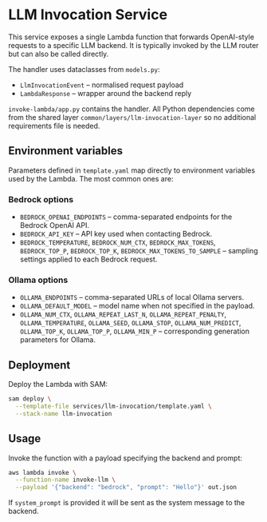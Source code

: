 # LLM Invocation Service

This service exposes a single Lambda function that forwards OpenAI-style requests to a specific LLM backend. It is typically invoked by the LLM router but can also be called directly.

The handler uses dataclasses from ``models.py``:

- ``LlmInvocationEvent`` – normalised request payload
- ``LambdaResponse`` – wrapper around the backend reply

`invoke-lambda/app.py` contains the handler. All Python dependencies come from the shared layer `common/layers/llm-invocation-layer` so no additional requirements file is needed.

## Environment variables

Parameters defined in `template.yaml` map directly to environment variables used by the Lambda. The most common ones are:

### Bedrock options
- `BEDROCK_OPENAI_ENDPOINTS` – comma-separated endpoints for the Bedrock OpenAI API.
- `BEDROCK_API_KEY` – API key used when contacting Bedrock.
- `BEDROCK_TEMPERATURE`, `BEDROCK_NUM_CTX`, `BEDROCK_MAX_TOKENS`,
  `BEDROCK_TOP_P`, `BEDROCK_TOP_K`, `BEDROCK_MAX_TOKENS_TO_SAMPLE` – sampling
  settings applied to each Bedrock request.

### Ollama options
- `OLLAMA_ENDPOINTS` – comma-separated URLs of local Ollama servers.
- `OLLAMA_DEFAULT_MODEL` – model name when not specified in the payload.
- `OLLAMA_NUM_CTX`, `OLLAMA_REPEAT_LAST_N`, `OLLAMA_REPEAT_PENALTY`,
  `OLLAMA_TEMPERATURE`, `OLLAMA_SEED`, `OLLAMA_STOP`, `OLLAMA_NUM_PREDICT`,
  `OLLAMA_TOP_K`, `OLLAMA_TOP_P`, `OLLAMA_MIN_P` – corresponding generation
  parameters for Ollama.

## Deployment

Deploy the Lambda with SAM:

```bash
sam deploy \
  --template-file services/llm-invocation/template.yaml \
  --stack-name llm-invocation
```

## Usage

Invoke the function with a payload specifying the backend and prompt:

```bash
aws lambda invoke \
  --function-name invoke-llm \
  --payload '{"backend": "bedrock", "prompt": "Hello"}' out.json
```

If `system_prompt` is provided it will be sent as the system message to the backend.
